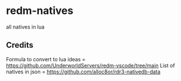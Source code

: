# redm-natives
all natives in lua

## Credits
Formula to convert to lua ideas = https://github.com/UnderworldServers/redm-vscode/tree/main
List of natives in json = https://github.com/alloc8or/rdr3-nativedb-data
